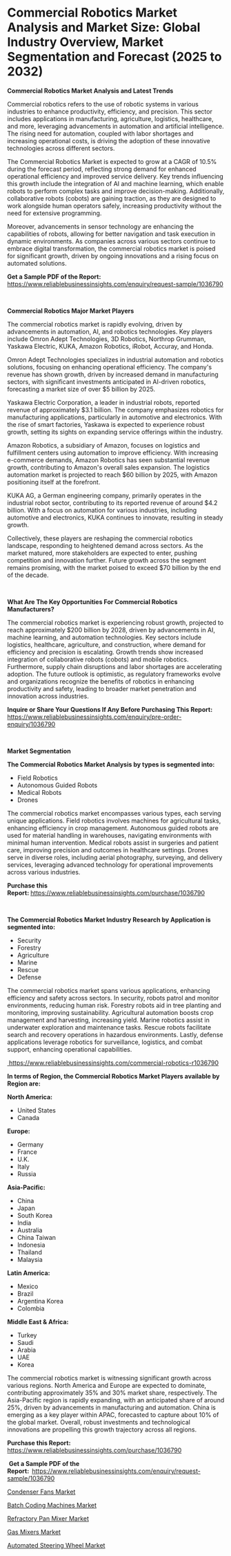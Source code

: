 <p><h1>Commercial Robotics Market Analysis and Market Size: Global Industry Overview, Market Segmentation and Forecast (2025 to 2032)</h1></p><p><strong>Commercial Robotics Market Analysis and Latest Trends</strong></p>
<p><p>Commercial robotics refers to the use of robotic systems in various industries to enhance productivity, efficiency, and precision. This sector includes applications in manufacturing, agriculture, logistics, healthcare, and more, leveraging advancements in automation and artificial intelligence. The rising need for automation, coupled with labor shortages and increasing operational costs, is driving the adoption of these innovative technologies across different sectors.</p><p>The Commercial Robotics Market is expected to grow at a CAGR of 10.5% during the forecast period, reflecting strong demand for enhanced operational efficiency and improved service delivery. Key trends influencing this growth include the integration of AI and machine learning, which enable robots to perform complex tasks and improve decision-making. Additionally, collaborative robots (cobots) are gaining traction, as they are designed to work alongside human operators safely, increasing productivity without the need for extensive programming. </p><p>Moreover, advancements in sensor technology are enhancing the capabilities of robots, allowing for better navigation and task execution in dynamic environments. As companies across various sectors continue to embrace digital transformation, the commercial robotics market is poised for significant growth, driven by ongoing innovations and a rising focus on automated solutions.</p></p>
<p><strong>Get a Sample PDF of the Report:&nbsp;</strong> <a href="https://www.reliablebusinessinsights.com/enquiry/request-sample/1036790?utm_campaign=113&utm_medium=2&utm_source=Github&utm_content=ia&utm_term=10042025&utm_id=commercial-robotics">https://www.reliablebusinessinsights.com/enquiry/request-sample/1036790</a></p>
<p>&nbsp;</p>
<p><strong>Commercial Robotics Major Market Players</strong></p>
<p><p>The commercial robotics market is rapidly evolving, driven by advancements in automation, AI, and robotics technologies. Key players include Omron Adept Technologies, 3D Robotics, Northrop Grumman, Yaskawa Electric, KUKA, Amazon Robotics, iRobot, Accuray, and Honda.</p><p>Omron Adept Technologies specializes in industrial automation and robotics solutions, focusing on enhancing operational efficiency. The company's revenue has shown growth, driven by increased demand in manufacturing sectors, with significant investments anticipated in AI-driven robotics, forecasting a market size of over $5 billion by 2025. </p><p>Yaskawa Electric Corporation, a leader in industrial robots, reported revenue of approximately $3.1 billion. The company emphasizes robotics for manufacturing applications, particularly in automotive and electronics. With the rise of smart factories, Yaskawa is expected to experience robust growth, setting its sights on expanding service offerings within the industry.</p><p>Amazon Robotics, a subsidiary of Amazon, focuses on logistics and fulfillment centers using automation to improve efficiency. With increasing e-commerce demands, Amazon Robotics has seen substantial revenue growth, contributing to Amazon's overall sales expansion. The logistics automation market is projected to reach $60 billion by 2025, with Amazon positioning itself at the forefront.</p><p>KUKA AG, a German engineering company, primarily operates in the industrial robot sector, contributing to its reported revenue of around $4.2 billion. With a focus on automation for various industries, including automotive and electronics, KUKA continues to innovate, resulting in steady growth.</p><p>Collectively, these players are reshaping the commercial robotics landscape, responding to heightened demand across sectors. As the market matured, more stakeholders are expected to enter, pushing competition and innovation further. Future growth across the segment remains promising, with the market poised to exceed $70 billion by the end of the decade.</p></p>
<p>&nbsp;</p>
<p><strong>What Are The Key Opportunities For Commercial Robotics Manufacturers?</strong></p>
<p><p>The commercial robotics market is experiencing robust growth, projected to reach approximately $200 billion by 2028, driven by advancements in AI, machine learning, and automation technologies. Key sectors include logistics, healthcare, agriculture, and construction, where demand for efficiency and precision is escalating. Growth trends show increased integration of collaborative robots (cobots) and mobile robotics. Furthermore, supply chain disruptions and labor shortages are accelerating adoption. The future outlook is optimistic, as regulatory frameworks evolve and organizations recognize the benefits of robotics in enhancing productivity and safety, leading to broader market penetration and innovation across industries.</p></p>
<p><strong>Inquire or Share Your Questions If Any Before Purchasing This Report:</strong> <a href="https://www.reliablebusinessinsights.com/enquiry/pre-order-enquiry/1036790?utm_campaign=113&utm_medium=2&utm_source=Github&utm_content=ia&utm_term=10042025&utm_id=commercial-robotics">https://www.reliablebusinessinsights.com/enquiry/pre-order-enquiry/1036790</a></p>
<p>&nbsp;</p>
<p><strong>Market Segmentation</strong></p>
<p><strong>The Commercial Robotics Market Analysis by types is segmented into:</strong></p>
<p><ul><li>Field Robotics</li><li>Autonomous Guided Robots</li><li>Medical Robots</li><li>Drones</li></ul></p>
<p><p>The commercial robotics market encompasses various types, each serving unique applications. Field robotics involves machines for agricultural tasks, enhancing efficiency in crop management. Autonomous guided robots are used for material handling in warehouses, navigating environments with minimal human intervention. Medical robots assist in surgeries and patient care, improving precision and outcomes in healthcare settings. Drones serve in diverse roles, including aerial photography, surveying, and delivery services, leveraging advanced technology for operational improvements across various industries.</p></p>
<p><strong>Purchase this Report:&nbsp;</strong><a href="https://www.reliablebusinessinsights.com/purchase/1036790?utm_campaign=113&utm_medium=2&utm_source=Github&utm_content=ia&utm_term=10042025&utm_id=commercial-robotics">https://www.reliablebusinessinsights.com/purchase/1036790</a></p>
<p>&nbsp;</p>
<p><strong>The Commercial Robotics Market Industry Research by Application is segmented into:</strong></p>
<p><ul><li>Security</li><li>Forestry</li><li>Agriculture</li><li>Marine</li><li>Rescue</li><li>Defense</li></ul></p>
<p><p>The commercial robotics market spans various applications, enhancing efficiency and safety across sectors. In security, robots patrol and monitor environments, reducing human risk. Forestry robots aid in tree planting and monitoring, improving sustainability. Agricultural automation boosts crop management and harvesting, increasing yield. Marine robotics assist in underwater exploration and maintenance tasks. Rescue robots facilitate search and recovery operations in hazardous environments. Lastly, defense applications leverage robotics for surveillance, logistics, and combat support, enhancing operational capabilities.</p></p>
<p><a href="https://www.reliablebusinessinsights.com/commercial-robotics-r1036790?utm_campaign=113&utm_medium=2&utm_source=Github&utm_content=ia&utm_term=10042025&utm_id=commercial-robotics">&nbsp;https://www.reliablebusinessinsights.com/commercial-robotics-r1036790</a></p>
<p><strong>In terms of Region, the Commercial Robotics Market Players available by Region are:</strong></p>
<p>
    <p> <strong> North America: </strong>
        <ul>
            <li>United States</li>
            <li>Canada</li>
        </ul>
        </p> 
    <p> <strong> Europe: </strong>
        <ul>
            <li>Germany</li>
            <li>France</li>
            <li>U.K.</li>
            <li>Italy</li>
            <li>Russia</li>
        </ul>
        </p> 
    <p> <strong> Asia-Pacific: </strong>
        <ul>
            <li>China</li>
            <li>Japan</li>
            <li>South Korea</li>
            <li>India</li>
            <li>Australia</li>
            <li>China Taiwan</li>
            <li>Indonesia</li>
            <li>Thailand</li>
            <li>Malaysia</li>
        </ul>
        </p> 
    <p> <strong> Latin America: </strong>
        <ul>
            <li>Mexico</li>
            <li>Brazil</li>
            <li>Argentina Korea</li>
            <li>Colombia</li>
        </ul>
        </p> 
    <p> <strong> Middle East & Africa: </strong>
        <ul>
            <li>Turkey</li>
            <li>Saudi</li>
            <li>Arabia</li>
            <li>UAE</li>
            <li>Korea</li>
        </ul>
    </p>
    </p>
<p><p>The commercial robotics market is witnessing significant growth across various regions. North America and Europe are expected to dominate, contributing approximately 35% and 30% market share, respectively. The Asia-Pacific region is rapidly expanding, with an anticipated share of around 25%, driven by advancements in manufacturing and automation. China is emerging as a key player within APAC, forecasted to capture about 10% of the global market. Overall, robust investments and technological innovations are propelling this growth trajectory across all regions.</p></p>
<p><strong>Purchase this Report: </strong><a href="https://www.reliablebusinessinsights.com/purchase/1036790?utm_campaign=113&utm_medium=2&utm_source=Github&utm_content=ia&utm_term=10042025&utm_id=commercial-robotics">https://www.reliablebusinessinsights.com/purchase/1036790</a></p>
<p>&nbsp;<strong>Get a Sample PDF of the Report:&nbsp;&nbsp;</strong><a href="https://www.reliablebusinessinsights.com/enquiry/request-sample/1036790?utm_campaign=113&utm_medium=2&utm_source=Github&utm_content=ia&utm_term=10042025&utm_id=commercial-robotics">https://www.reliablebusinessinsights.com/enquiry/request-sample/1036790</a></p>
<p><strong></strong></p>
<p><p><a href="https://github.com/yardemuongz5/Market-Research-Report-List-1/blob/main/condenser-fans-market.md?utm_campaign=113&utm_medium=2&utm_source=Github&utm_content=ia&utm_term=10042025&utm_id=commercial-robotics">Condenser Fans Market</a></p><p><a href="https://github.com/rempemelon5k/Market-Research-Report-List-1/blob/main/batch-coding-machines-market.md?utm_campaign=113&utm_medium=2&utm_source=Github&utm_content=ia&utm_term=10042025&utm_id=commercial-robotics">Batch Coding Machines Market</a></p><p><a href="https://github.com/balbajagatr1/Market-Research-Report-List-1/blob/main/refractory-pan-mixer-market.md?utm_campaign=113&utm_medium=2&utm_source=Github&utm_content=ia&utm_term=10042025&utm_id=commercial-robotics">Refractory Pan Mixer Market</a></p><p><a href="https://github.com/aloyoarmahvr/Market-Research-Report-List-1/blob/main/gas-mixers-market.md?utm_campaign=113&utm_medium=2&utm_source=Github&utm_content=ia&utm_term=10042025&utm_id=commercial-robotics">Gas Mixers Market</a></p><p><a href="https://github.com/idranalexie/Market-Research-Report-List-1/blob/main/automated-steering-wheel-market.md?utm_campaign=113&utm_medium=2&utm_source=Github&utm_content=ia&utm_term=10042025&utm_id=commercial-robotics">Automated Steering Wheel Market</a></p></p>